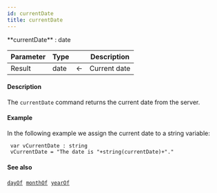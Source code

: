 ```yaml
---
id: currentDate
title: currentDate
---
```



<!-- REF #_command_.currentDate.Syntax -->**currentDate** : date<!-- END REF -->


<!-- REF #_command_.currentDate.Params -->
|Parameter|Type||Description|
|---------|--- |:---:|------|
|Result|date|&#8592;|Current date|
<!-- END REF -->

#### Description

The `currentDate` command <!-- REF #_command_.currentDate.Summary -->returns the current date from the server<!-- END REF -->.


#### Example

In the following example we assign the current date to a string variable:

```qs
 var vCurrentDate : string
 vCurrentDate = "The date is "+string(currentDate)+"."

```

#### See also

[`dayOf`](dayOf.md)&nbsp; 
[`monthOf`](monthOf.md)&nbsp; 
[`yearOf`](yearOf.md)
